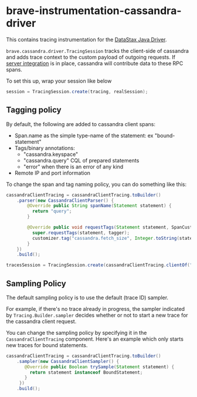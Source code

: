 # brave-instrumentation-cassandra-driver
This contains tracing instrumentation for the [DataStax Java Driver](https://github.com/datastax/java-driver).

`brave.cassandra.driver.TracingSession` tracks the client-side of cassandra
and adds trace context to the custom payload of outgoing requests. If
[server integration](../cassandra) is in place, cassandra will contribute
data to these RPC spans.

To set this up, wrap your session like below
```java
session = TracingSession.create(tracing, realSession);
```


## Tagging policy
By default, the following are added to cassandra client spans:
* Span.name as the simple type-name of the statement: ex "bound-statement"
* Tags/binary annotations:
  * "cassandra.keyspace"
  * "cassandra.query" CQL of prepared statements
  * "error" when there is an error of any kind
* Remote IP and port information

To change the span and tag naming policy, you can do something like this:

```java
cassandraClientTracing = cassandraClientTracing.toBuilder()
    .parser(new CassandraClientParser() {
        @Override public String spanName(Statement statement) {
          return "query";
        }

        @Override public void requestTags(Statement statement, SpanCustomizer customizer) {
          super.requestTags(statement, tagger);
          customizer.tag("cassandra.fetch_size", Integer.toString(statement.getFetchSize()));
        }
    })
    .build();

tracesSession = TracingSession.create(cassandraClientTracing.clientOf("remote-cluster"), session);
```

## Sampling Policy
The default sampling policy is to use the default (trace ID) sampler.

For example, if there's no trace already in progress, the sampler
indicated by `Tracing.Builder.sampler` decides whether or not to start a
new trace for the cassandra client request.

You can change the sampling policy by specifying it in the `CassandraClientTracing`
component. Here's an example which only starts new traces for bound statements.

```java
cassandraClientTracing = cassandraClientTracing.toBuilder()
    .sampler(new CassandraClientSampler() {
       @Override public Boolean trySample(Statement statement) {
         return statement instanceof BoundStatement;
       }
     })
    .build();
```
